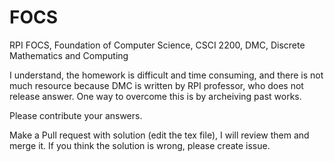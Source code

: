 # FOCS
RPI FOCS, Foundation of Computer Science, CSCI 2200, DMC, Discrete Mathematics and Computing

I understand, the homework is difficult and time consuming, and there is not much resource because DMC is written by RPI professor, who does not release answer.
One way to overcome this is by archeiving past works. 

Please contribute your answers. 

Make a Pull request with solution (edit the tex file), I will review them and merge it.
If you think the solution is wrong, please create issue. 

